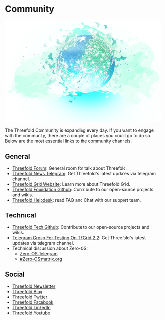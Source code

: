 # Community

![](./img/header.png)

The Threefold Community is expanding every day. If you want to engage with the community, there are a couple of places you could go to do so. Below are the most essential links to the community channels.

## General

* [Threefold Forum](https://forum.threefold.io): General room for talk about Threefold.
* [Threefold News Telegram](https://t.me/threefoldnews): Get Threefold's latest updates via telegram channel.
* [Threefold Grid Website](https://www.threefold.io): Learn more about Threefold Grid.
* [Threefold Foundation Github](https://github.com/Threefoldfoundation/): Contribute to our open-source projects and wikis.
* [Threefold Helpdesk](https://threefoldfaq.crisp.help/en/): read FAQ and Chat with our support team.

## Technical

* [Threefold Tech Github](https://github.com/Threefoldtech/): Contribute to our open-source projects and wikis.
* [Telegram Group For Testing On TFGrid 2.2](https://t.me/joinchat/BwOvOxxgK59GmRoZ2_sM0w): Get Threefold's latest updates via telegram channel.
* Technical discussion about Zero-OS:
  + [Zero-OS Telegram](https://t.me/zero_os_tech)
  + [#Zero-OS:matrix.org](https://app.element.io/#/room/#zero-os:matrix.org)

## Social

* [Threefold Newsletter](https://landing.mailerlite.com/webforms/landing/i3m3q8)
* [Threefold Blog](https://blog.Threefold.io)
* [Threefold Twitter](https://twitter.com/Threefold_io)
* [Threefold Facebook](https://facebook.com/Threefold.io)
* [Threefold LinkedIn](https://linkedin.com/company/Threefold-foundation/)
* [Threefold Youtube](https://youtube.com/c/ThreefoldFoundation)
